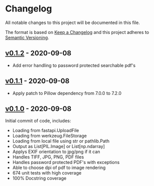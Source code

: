 # Changelog

All notable changes to this project will be documented in this file.

The format is based on [Keep a Changelog](http://keepachangelog.com/en/1.0.0/)
and this project adheres to [Semantic Versioning](http://semver.org/spec/v2.0.0.html).

## [v0.1.2](https://github.com/CapgeminiInventIDE/doc_loader/releases/tag/v0.1.2) - 2020-09-08

* Add error handling to password protected searchable pdf's

## [v0.1.1](https://github.com/CapgeminiInventIDE/doc_loader/releases/tag/v0.1.1) - 2020-09-08

* Apply patch to Pillow dependency from 7.0.0 to 7.2.0

## [v0.1.0](https://github.com/CapgeminiInventIDE/doc_loader/releases/tag/v0.1.0) - 2020-09-08

Initial commit of code, includes:

* Loading from fastapi.UploadFile
* Loading from werkzeug.FileStorage
* Loading from local file using str or pathlib.Path
* Output as List[PIL.Image] or List[np.ndarray]
* Applys EXIF orientation to jpg/png if it can
* Handles TIFF, JPG, PNG, PDF files
* Handles password protected PDF's with exceptions
* Able to choose dpi of pdf to image rendering
* 674 unit tests with high coverage
* 100% Docstring coverage
